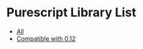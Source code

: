 # Purescript Library List

* [All](./doc/library-list-all.md)
* [Compatible with 0.12](./doc/library-list-compatible.md)
